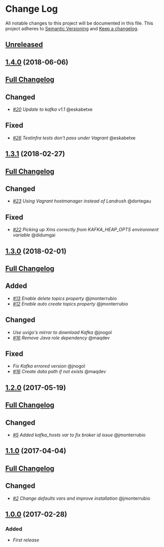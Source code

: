 # Change Log
All notable changes to this project will be documented in this file.
This project adheres to [Semantic Versioning](http://semver.org/) and [Keep a changelog](https://github.com/olivierlacan/keep-a-changelog).

## [Unreleased](https://github.com/idealista/kafka-role/tree/develop)

## [1.4.0](https://github.com/idealista/kafka-role/tree/1.4.0) (2018-06-06)
## [Full Changelog](https://github.com/idealista/kafka-role/compare/1.3.1...1.4.0)

## Changed
- *[#20](https://github.com/idealista/kafka-role/issues/20) Update to kafka v1.1* @eskabetxe
## Fixed
- *[#26](https://github.com/idealista/kafka-role/issues/26) Testinfra tests don't pass under Vagrant* @eskabetxe


## [1.3.1](https://github.com/idealista/kafka-role/tree/1.3.1) (2018-02-27)
## [Full Changelog](https://github.com/idealista/kafka-role/compare/1.3.0...1.3.1)

## Changed
- *[#23](https://github.com/idealista/kafka-role/issues/23) Using Vagrant hostmanager instead of Landrush* @dortegau

## Fixed
- *[#22](https://github.com/idealista/kafka-role/pull/22) Picking up Xms correctly from KAFKA_HEAP_OPTS environment variable* @didumgai


## [1.3.0](https://github.com/idealista/kafka-role/tree/1.3.0) (2018-02-01)
## [Full Changelog](https://github.com/idealista/kafka-role/compare/1.2.0...1.3.0)

## Added
- *[#13](https://github.com/idealista/kafka-role/issues/13) Enable delete topics property* @jmonterrubio
- *[#12](https://github.com/idealista/kafka-role/issues/12) Enable auto create topics property* @jmonterrubio

## Changed
- *Use uvigo's mirror to download Kafka* @jnogol
- *[#16](https://github.com/idealista/kafka-role/pull/16) Remove Java role dependency* @maqdev

## Fixed
- *Fix Kafka errored version* @jnogol
- *[#16](https://github.com/idealista/kafka-role/pull/16) Create data path if not exists* @maqdev

## [1.2.0](https://github.com/idealista/kafka-role/tree/1.2.0) (2017-05-19)
## [Full Changelog](https://github.com/idealista/kafka-role/compare/1.1.0...1.2.0)

## Changed
- *[#5](https://github.com/idealista/kafka-role/issues/5) Added kafka_hosts var to fix broker id issue* @jmonterrubio

## [1.1.0](https://github.com/idealista/kafka-role/tree/1.1.0) (2017-04-04)
## [Full Changelog](https://github.com/idealista/kafka-role/compare/1.0.0...1.1.0)

## Changed
- *[#2](https://github.com/idealista/kafka-role/issues/2) Change defaults vars and improve installation* @jmonterrubio

## [1.0.0](https://github.com/idealista/kafka-role/tree/1.0.0) (2017-02-28)

### Added
- *First release*
